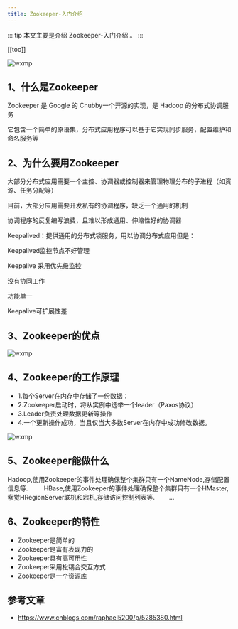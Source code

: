 ```yaml
---
title: Zookeeper-入门介绍
---
```


::: tip
本文主要是介绍 Zookeeper-入门介绍 。
:::

[[toc]]

<img class= "zoom-custom-imgs" :src="$withBase('/assets/img/middleware/zookeeper/intro-1.png')" alt="wxmp">

## 1、什么是Zookeeper

Zookeeper 是 Google 的 Chubby一个开源的实现，是 Hadoop 的分布式协调服务

它包含一个简单的原语集，分布式应用程序可以基于它实现同步服务，配置维护和命名服务等

## 2、为什么要用Zookeeper　

大部分分布式应用需要一个主控、协调器或控制器来管理物理分布的子进程（如资源、任务分配等）

目前，大部分应用需要开发私有的协调程序，缺乏一个通用的机制

协调程序的反复编写浪费，且难以形成通用、伸缩性好的协调器

Keepalived：提供通用的分布式锁服务，用以协调分布式应用但是：

Keepalived监控节点不好管理

Keepalive 采用优先级监控

没有协同工作

功能单一

Keepalive可扩展性差

## 3、Zookeeper的优点

<img class= "zoom-custom-imgs" :src="$withBase('/assets/img/middleware/zookeeper/intro-2.png')" alt="wxmp">

## 4、Zookeeper的工作原理　

- 1.每个Server在内存中存储了一份数据；
- 2.Zookeeper启动时，将从实例中选举一个leader（Paxos协议）
- 3.Leader负责处理数据更新等操作
- 4.一个更新操作成功，当且仅当大多数Server在内存中成功修改数据。

<img class= "zoom-custom-imgs" :src="$withBase('/assets/img/middleware/zookeeper/intro-3.png')" alt="wxmp">

## 5、Zookeeper能做什么　

Hadoop,使用Zookeeper的事件处理确保整个集群只有一个NameNode,存储配置信息等.
　　 
HBase,使用Zookeeper的事件处理确保整个集群只有一个HMaster,察觉HRegionServer联机和宕机,存储访问控制列表等.
　　...

## 6、Zookeeper的特性

- Zookeeper是简单的
- Zookeeper是富有表现力的
- Zookeeper具有高可用性
- Zookeeper采用松耦合交互方式
- Zookeeper是一个资源库


## 参考文章
* https://www.cnblogs.com/raphael5200/p/5285380.html